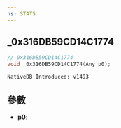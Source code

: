 ```yaml
---
ns: STATS
---
```

## _0x316DB59CD14C1774

```c
// 0x316DB59CD14C1774
void _0x316DB59CD14C1774(Any p0);
```

```
NativeDB Introduced: v1493
```

## 參數
* **p0**:
